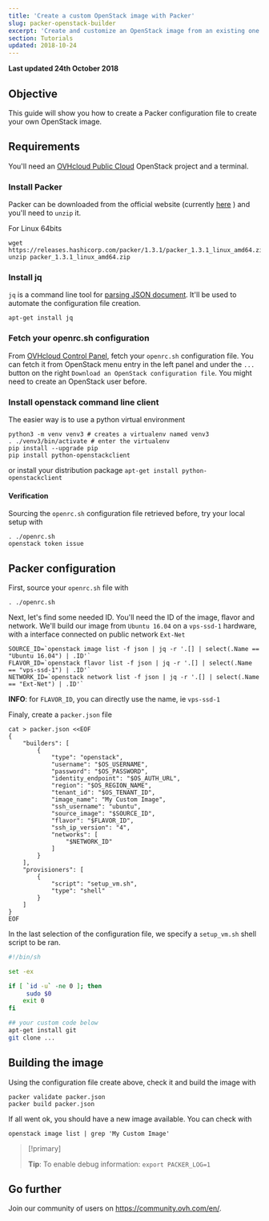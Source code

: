 ```yaml
---
title: 'Create a custom OpenStack image with Packer'
slug: packer-openstack-builder
excerpt: 'Create and customize an OpenStack image from an existing one with Packer'
section: Tutorials
updated: 2018-10-24
---
```


**Last updated 24th October 2018**

## Objective

This guide will show you how to create a Packer configuration file to create your own OpenStack image.

## Requirements

You'll need an [OVHcloud Public Cloud](https://www.ovh.com/asia/public-cloud/instances/) OpenStack project and a terminal.

### Install Packer

Packer can be downloaded from the official website (currently [here](https://www.packer.io/downloads.html) ) and you'll need to `unzip` it.

For Linux 64bits

```shell
wget https://releases.hashicorp.com/packer/1.3.1/packer_1.3.1_linux_amd64.zip
unzip packer_1.3.1_linux_amd64.zip
```

### Install jq

`jq` is a command line tool for [parsing JSON document](https://stedolan.github.io/jq/manual/). It'll be used to automate the configuration file creation.

```shell
apt-get install jq
```

### Fetch your openrc.sh configuration

From [OVHcloud Control Panel](https://ca.ovh.com/auth/?action=gotomanager&from=https://www.ovh.com/asia/&ovhSubsidiary=asia), fetch your `openrc.sh` configuration file. You can fetch it from OpenStack menu entry in the left panel and under the `...` button on the right `Download an OpenStack configuration file`. You might need to create an OpenStack user before.

### Install openstack command line client

The easier way is to use a python virtual environment

```shell
python3 -m venv venv3 # creates a virtualenv named venv3
. ./venv3/bin/activate # enter the virtualenv
pip install --upgrade pip
pip install python-openstackclient
```

or install your distribution package `apt-get install python-openstackclient`

#### Verification

Sourcing the `openrc.sh` configuration file retrieved before, try your local setup with

```shell
. ./openrc.sh
openstack token issue
```

## Packer configuration

First, source your `openrc.sh` file with

```shell
. ./openrc.sh
```

Next, let's find some needed ID. You'll need the ID of the image, flavor and network. We'll build our image from `Ubuntu 16.04` on a `vps-ssd-1` hardware, with a interface connected on public network `Ext-Net`

```shell
SOURCE_ID=`openstack image list -f json | jq -r '.[] | select(.Name == "Ubuntu 16.04") | .ID'`
FLAVOR_ID=`openstack flavor list -f json | jq -r '.[] | select(.Name == "vps-ssd-1") | .ID'`
NETWORK_ID=`openstack network list -f json | jq -r '.[] | select(.Name == "Ext-Net") | .ID'`
```

**INFO**: for `FLAVOR_ID`, you can directly use the name, ie `vps-ssd-1`

Finaly, create a `packer.json` file

```shell
cat > packer.json <<EOF
{
    "builders": [
        {
            "type": "openstack",
            "username": "$OS_USERNAME",
            "password": "$OS_PASSWORD",
            "identity_endpoint": "$OS_AUTH_URL",
            "region": "$OS_REGION_NAME",
            "tenant_id": "$OS_TENANT_ID",
            "image_name": "My Custom Image",
            "ssh_username": "ubuntu",
            "source_image": "$SOURCE_ID",
            "flavor": "$FLAVOR_ID",
            "ssh_ip_version": "4",
            "networks": [
                "$NETWORK_ID"
            ]
        }
    ],
    "provisioners": [
        {
            "script": "setup_vm.sh",
            "type": "shell"
        }
    ]
}
EOF
```

In the last selection of the configuration file, we specify a `setup_vm.sh` shell script to be ran.

```sh
#!/bin/sh

set -ex

if [ `id -u` -ne 0 ]; then
     sudo $0
    exit 0
fi

## your custom code below
apt-get install git
git clone ...

```

## Building the image

Using the configuration file create above, check it and build the image with

```shell
packer validate packer.json
packer build packer.json
```

If all went ok, you should have a new image available. You can check with

```shell
openstack image list | grep 'My Custom Image'
```

> [!primary]
> 
> **Tip**: To enable debug information: `export PACKER_LOG=1`
> 


## Go further

Join our community of users on <https://community.ovh.com/en/>.


